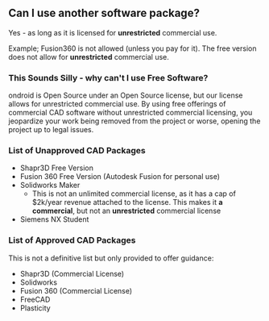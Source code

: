 ## Can I use another software package?
Yes - as long as it is licensed for **unrestricted** commercial use. 

Example; Fusion360 is not allowed (unless you pay for it). The free version does not allow for **unrestricted** commercial use.

### This Sounds Silly - why can't I use Free Software?
ondroid is Open Source under an Open Source license, but our license allows for unrestricted commercial use. By using free offerings of commercial CAD software without unrestricted commercial licensing, you jeopardize your work being removed from the project or worse, opening the project up to legal issues.

### List of Unapproved CAD Packages
- Shapr3D Free Version
- Fusion 360 Free Version (Autodesk Fusion for personal use)
- Solidworks Maker
    - This is not an unlimited commercial license, as it has a cap of $2k/year revenue attached to the license. This makes it __a commercial__, but not an __unrestricted__ commercial license
- Siemens NX Student
    
### List of Approved CAD Packages
This is not a definitive list but only provided to offer guidance:

- Shapr3D (Commercial License)
- Solidworks
- Fusion 360 (Commercial License)
- FreeCAD
- Plasticity


